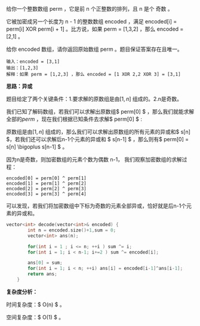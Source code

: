 给你一个整数数组 perm ，它是前 n 个正整数的排列，且 n 是个 奇数 。

它被加密成另一个长度为 n - 1 的整数数组 encoded ，满足 encoded[i] = perm[i] XOR perm[i + 1] 。比方说，如果 perm = [1,3,2] ，那么 encoded = [2,1] 。

给你 encoded 数组，请你返回原始数组 perm 。题目保证答案存在且唯一。



```
输入：encoded = [3,1]
输出：[1,2,3]
解释：如果 perm = [1,2,3] ，那么 encoded = [1 XOR 2,2 XOR 3] = [3,1]
```



<b>思路：异或</b>

题目给定了两个关键条件：1.要求解的原数组是由$[1,n]$ 组成的。2.n是奇数。

我们已知了解码数组，若我们可以求解出原数组$ perm[0] $ ，那么我们就能求解全部的$perm$ ，现在我们根据已知条件去求解$ perm[0] $ :

原数组是由$[1,n]$ 组成的，那么我们可以求解出原数组的所有元素的异或和$ s[n] $，若我们还可以求解后n-1个元素的异或和 $ s[n-1] $ ，那么则有$ perm[0] = s[n] \bigoplus s[n-1] $ 。

因为n是奇数，则加密数组的元素个数为偶数 n-1， 我们观察加密数组的求解过程：

```
encoded[0] = perm[0] ^ perm[1]
encoded[1] = perm[1] ^ perm[2]
encoded[2] = perm[2] ^ perm[3]
encoded[3] = perm[3] ^ perm[4]
```

可以发现，若我们将加密数组中下标为奇数的元素全部异或，恰好就是后n-1个元素的异或和。



```c++
vector<int> decode(vector<int>& encoded) {
        int n = encoded.size()+1,sum = 0;
        vector<int> ans(n);

        for(int i = 1 ; i <= n; ++i ) sum ^= i;
        for(int i = 1; i < n-1; i+=2 ) sum ^= encoded[i];

        ans[0] = sum;
        for(int i = 1; i < n; ++i) ans[i] = encoded[i-1]^ans[i-1];
        return ans;
    }
```

<b>复杂度分析：</b>

时间复杂度：$ O(n) $ 。  

空间复杂度：$ O(1) $  。